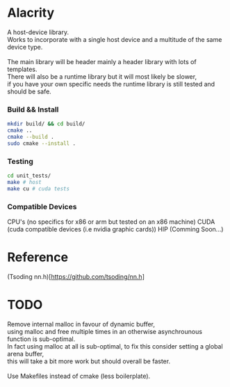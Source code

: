 # Alacrity
A host-device library. <br>
Works to incorporate with a single host device and a multitude of the same device type. <br>
<br>
The main library will be header mainly a header library with lots of templates. <br>
There will also be a runtime library but it will most likely be slower, <br>
if you have your own specific needs the runtime library is still tested and should be safe. <br>

### Build && Install
```bash
mkdir build/ && cd build/
cmake ..
cmake --build .
sudo cmake --install .
```

### Testing
```bash
cd unit_tests/
make # host
make cu # cuda tests
```

### Compatible Devices
CPU's (no specifics for x86 or arm but tested on an x86 machine)
CUDA  (cuda compatible devices (i.e nvidia graphic cards))
HIP   (Comming Soon...)

# Reference
(Tsoding nn.h)[https://github.com/tsoding/nn.h] <br>

# TODO
Remove internal malloc in favour of dynamic buffer, <br>
using malloc and free multiple times in an otherwise asynchrounous function is sub-optimal. <br>
In fact using malloc at all is sub-optimal, to fix this consider setting a global arena buffer, <br>
this will take a bit more work but should overall be faster. <br>
<br>
Use Makefiles instead of cmake (less boilerplate). <br>
